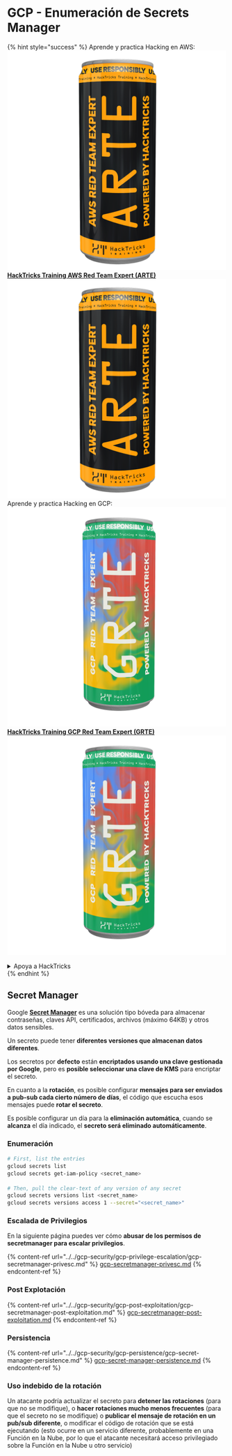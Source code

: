 # GCP - Enumeración de Secrets Manager

{% hint style="success" %}
Aprende y practica Hacking en AWS: <img src="/.gitbook/assets/image.png" alt="" data-size="line">[**HackTricks Training AWS Red Team Expert (ARTE)**](https://training.hacktricks.xyz/courses/arte)<img src="/.gitbook/assets/image.png" alt="" data-size="line">\
Aprende y practica Hacking en GCP: <img src="/.gitbook/assets/image (2).png" alt="" data-size="line">[**HackTricks Training GCP Red Team Expert (GRTE)**<img src="/.gitbook/assets/image (2).png" alt="" data-size="line">](https://training.hacktricks.xyz/courses/grte)

<details>

<summary>Apoya a HackTricks</summary>

* Revisa los [**planes de suscripción**](https://github.com/sponsors/carlospolop)!
* **Únete al** 💬 [**grupo de Discord**](https://discord.gg/hRep4RUj7f) o al [**grupo de telegram**](https://t.me/peass) o **síguenos** en **Twitter** 🐦 [**@hacktricks\_live**](https://twitter.com/hacktricks\_live)**.**
* **Comparte trucos de hacking enviando PRs a los repositorios de** [**HackTricks**](https://github.com/carlospolop/hacktricks) y [**HackTricks Cloud**](https://github.com/carlospolop/hacktricks-cloud).

</details>
{% endhint %}

## Secret Manager

Google [**Secret Manager**](https://cloud.google.com/solutions/secrets-management/) es una solución tipo bóveda para almacenar contraseñas, claves API, certificados, archivos (máximo 64KB) y otros datos sensibles.

Un secreto puede tener **diferentes versiones que almacenan datos diferentes**.

Los secretos por **defecto** están **encriptados usando una clave gestionada por Google**, pero es **posible seleccionar una clave de KMS** para encriptar el secreto.

En cuanto a la **rotación**, es posible configurar **mensajes para ser enviados a pub-sub cada cierto número de días**, el código que escucha esos mensajes puede **rotar el secreto**.

Es posible configurar un día para la **eliminación automática**, cuando se **alcanza** el día indicado, el **secreto será eliminado automáticamente**.

### Enumeración
```bash
# First, list the entries
gcloud secrets list
gcloud secrets get-iam-policy <secret_name>

# Then, pull the clear-text of any version of any secret
gcloud secrets versions list <secret_name>
gcloud secrets versions access 1 --secret="<secret_name>"
```
### Escalada de Privilegios

En la siguiente página puedes ver cómo **abusar de los permisos de secretmanager para escalar privilegios**.

{% content-ref url="../../gcp-security/gcp-privilege-escalation/gcp-secretmanager-privesc.md" %}
[gcp-secretmanager-privesc.md](../../gcp-security/gcp-privilege-escalation/gcp-secretmanager-privesc.md)
{% endcontent-ref %}

### Post Explotación

{% content-ref url="../../gcp-security/gcp-post-exploitation/gcp-secretmanager-post-exploitation.md" %}
[gcp-secretmanager-post-exploitation.md](../../gcp-security/gcp-post-exploitation/gcp-secretmanager-post-exploitation.md)
{% endcontent-ref %}

### Persistencia

{% content-ref url="../../gcp-security/gcp-persistence/gcp-secret-manager-persistence.md" %}
[gcp-secret-manager-persistence.md](../../gcp-security/gcp-persistence/gcp-secret-manager-persistence.md)
{% endcontent-ref %}

### Uso indebido de la rotación

Un atacante podría actualizar el secreto para **detener las rotaciones** (para que no se modifique), o **hacer rotaciones mucho menos frecuentes** (para que el secreto no se modifique) o **publicar el mensaje de rotación en un pub/sub diferente**, o modificar el código de rotación que se está ejecutando (esto ocurre en un servicio diferente, probablemente en una Función en la Nube, por lo que el atacante necesitará acceso privilegiado sobre la Función en la Nube u otro servicio)
